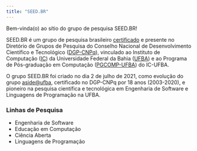 ```yaml
---
title: "SEED.BR"
---
```



Bem-vinda(o) ao sítio do grupo de pesquisa SEED.BR!


SEED.BR é um grupo de pesquisa brasileiro
[certificado](https://dgp.cnpq.br/dgp/espelhogrupo/795424)
e presente no Diretório de Grupos de Pesquisa do Conselho Nacional de Desenvolvimento Científico e Tecnológico ([DGP-CNPq](https://lattes.cnpq.br/web/dgp)),
vinculado ao Instituto de Computação ([IC](https://computacao.ufba.br/))
da Universidade Federal da Bahia ([UFBA](https://portal.ufba.br)) e
ao Programa de Pós-graduação em Computação ([PGCOMP-UFBA](https://pgcomp.ufba.br)) do IC-UFBA.


O grupo SEED.BR foi criado no dia 2 de julho de 2021,
como evolução do grupo [aside@ufba](http://wiki.dcc.ufba.br/Aside/),
certificado no DGP-CNPq por 18 anos (2003-2020),
e pioneiro na pesquisa científica e tecnológica em Engenharia de Software e Linguagens de Programação
na UFBA.

### Linhas de Pesquisa

* Engenharia de Software
* Educação em Computação
* Ciência Aberta
* Linguagens de Programação


